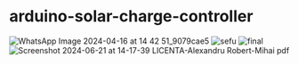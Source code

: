 # arduino-solar-charge-controller

![WhatsApp Image 2024-04-16 at 14 42 51_9079cae5](https://github.com/ARobertM/arduino-solar-charge-controller/assets/111703172/ea6d7854-a29e-464a-b35f-d6329b5b6ec7)
![sefu ](https://github.com/ARobertM/arduino-solar-charge-controller/assets/111703172/fd1f5267-2733-41fc-90ce-b55348d7b1b9)
![final](https://github.com/ARobertM/arduino-solar-charge-controller/assets/111703172/99b0ddb9-bbc7-46b6-b4f6-9c01f65cf2ce)
![Screenshot 2024-06-21 at 14-17-39 LICENTA-Alexandru Robert-Mihai pdf](https://github.com/ARobertM/arduino-solar-charge-controller/assets/111703172/dd262493-58bb-4e90-bca8-ae54de599f2b)
